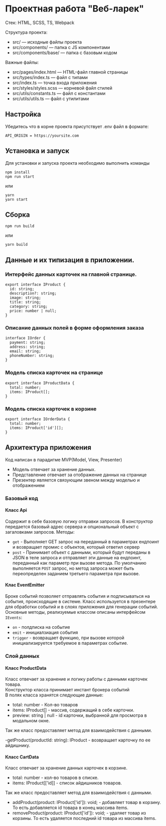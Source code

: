 # Проектная работа "Веб-ларек"

Стек: HTML, SCSS, TS, Webpack

Структура проекта:
- src/ — исходные файлы проекта
- src/components/ — папка с JS компонентами
- src/components/base/ — папка с базовым кодом

Важные файлы:
- src/pages/index.html — HTML-файл главной страницы
- src/types/index.ts — файл с типами
- src/index.ts — точка входа приложения
- src/styles/styles.scss — корневой файл стилей
- src/utils/constants.ts — файл с константами
- src/utils/utils.ts — файл с утилитами

## Настройка
Убедитесь что в корне проекта присутствует .env файл в формате:

`
API_ORIGIN = https://yoursite.com
`
## Установка и запуск
Для установки и запуска проекта необходимо выполнить команды

```
npm install
npm run start
```

или

```
yarn
yarn start
```
## Сборка

```
npm run build
```

или

```
yarn build
```

## Данные и их типизация в приложении.
### Интерфейс данных карточек на главной странице.

```
export interface IProduct {
  id: string;
  description?: string;
  image: string;
  title: string; 
  category: string;
  price: number | null;
}
```

### Описание данных полей в форме оформления заказа

```
interface IOrder {
  payment: string;
  address: string; 
  email: string; 
  phoneNumber: string;
}
```

### Модель списка карточек на странице

```
export interface IProductData {
  total: number;
  items: IProduct[];
}
```

### Модель списка карточек в корзине

```
export interface IOrderData {
  total: number;
  items: IProduct['id'][];
}
```

## Архитектура приложения
Код написан в парадигме MVP(Model, View, Presenter)
- Модель отвечает за хранение данных.
- Представление отвечает за отображение данных на странице
- Презентер является связующим звеном между моделью и отображением

### Базовый код

#### Класс Api
Содержит в себе базовую логику отправки запросов. В конструктор передается базовый адрес сервера и опциональный объект с загаловками запросов.
Методы:
- `get` - Выполняет GET запрос на переданный в параметрах ендпоинт и возвращает промис с объектов, который ответил сервер
- `post` - Принимает объект с данными, который будут переданы в JSON в теле запроса и отправляет эти данные на ендпоинт, переданный как параметр при вызове метода. По умолчанию выполняется `POST` запрос, но метод запроса может быть переопределен заданием третьего параметра при вызове.

#### Клас EventEmitter
Броке событий позволяет отправлять события и подписываться на события, происходящие в системе. Класс используется в презентере для обработки событий и в слоях приложения для генерации событий.
Основные методы, реализуемые классом описаны интерфейсом `IEvents`:
- `on` - полдписка на событие
- `emit` - инициалзиация события
- `trigger` - возвращает функцию, при вызове которой инициализируется требуемое в параметрах событие.

### Слой данных

#### Класс ProductData
Класс отвечает за хранение и логику работы с данными карточек товара. \
Конструктор класса принимает инстант брокера событий\
В полях класса хранятся следующие данные:
- total: number - Кол-во товаров
- items: IProduct[] - массив, содержащий в себе карточки.
- preview: string | null - id карточки, выбранной для просмотра в модальном окне.

Так же класс предоставляет метод для взаимодействия с данными.

-getProduct(productId: string): IProduct - возвращает карточку по ее айдишнику.

#### Класс CartData
Класс отвечает за хранение данных карточек в корзине.
- total: number - кол-во товаров в списке.
- items: IProduct[['id]] - список айдишников товаров.

Так же класс предоставляет метод для взаимодействия с данными.
- addProduct(product: IProduct['id']): void; - добавляет товар в корзину. То есть добавляется id товара в конец массива items.
- removeProduct(product: IProduct['id']): void; - удаляет товар из корзины. То есть удаляется последний id товара из массива items.
